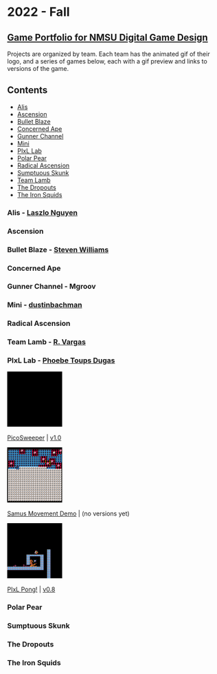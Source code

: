 # 2022 - Fall
## [Game Portfolio for NMSU Digital Game Design](/../index.md)

Projects are organized by team. Each team has the animated gif of their logo, and a series of games below, each with a gif preview and links to versions of the game.

## Contents

- [Alis](#alis---laszlo-nguyen)
- [Ascension](#ascension)
- [Bullet Blaze](#bullet-blaze)
- [Concerned Ape](#concerned-ape)
- [Gunner Channel](#gunner-channel)
- [Mini](#mini)
- [PIxL Lab](#pixl-lab---phoebe-toups-dugas)
- [Polar Pear](#polar-pear)
- [Radical Ascension](#radical-ascension)
- [Sumptuous Skunk](#sumptuous-skunk)
- [Team Lamb](#team-lamb---r-vargas)
- [The Dropouts](#the-dropouts)
- [The Iron Squids](#the-iron-squids)

### Alis - [Laszlo Nguyen](https://github.com/LaszloNguyen)

### Ascension

### Bullet Blaze - [Steven Williams](https://github.com/swillNMSU)

### Concerned Ape

### Gunner Channel - Mgroov

### Mini - [dustinbachman](https://github.com/dustinbachman/PICOProject)

### Radical Ascension

### Team Lamb - [R. Vargas](https://github.com/robertvargas-irq)

### PIxL Lab - [Phoebe Toups Dugas](https://pixllab.github.io)

<img src="./logos/pixl-logo_0.gif" alt="Animation of the Play and Interactive Experiences for Learning lab logo showing P-I-L, then the X fades in." width="128"/>

[PicoSweeper](/pixl-lab/picosweeperv1_0.html) \| [v1.0](https://github.com/snapdragoness/pico-8/releases/tag/v1.0)

<img src="./pixl-lab/picosweeper-some_cleared.gif" alt="Animation of blinking cursor on a grid with markers for revealed mines." width="128"/>

[Samus Movement Demo](/pixl-lab/samusmove.html) \| (no versions yet)

<img alt="Animation of character jumping in a platformer game." src="./pixl-lab/samusmove_0.gif" width="128"/>

[PIxL Pong!](/pixl-lab/pixlpong.html) \| [v0.8](https://github.com/NMSU-DGD/lets_make_in_pico_8/releases/tag/0.8)

### Polar Pear

### Sumptuous Skunk

### The Dropouts

### The Iron Squids

